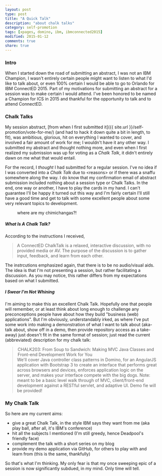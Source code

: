 ```yaml
---
layout: post
type: post
title: "A Quick Talk"
description: "about chalk talks"
category: self-promotion
tags: [xpages, domino, ibm, ibmconnected2015]
modified: 2015-01-12
comments: true
share: true
---
```


### Intro
When I started down the road of submitting an abstract, I was not an IBM Champion, I wasn't entirely certain people might want to listen to what I'd like to talk about, or even 100% certain I would be able to go to Orlando for IBM ConnectED 2015. Part of my motivations for submitting an abstract for a session was to make certain I would attend. I've been honored to be named a Champion for ICS in 2015 and thankful for the opportunity to talk and to attend ConnectED.

### Chalk Talks
My session abstract, [from when I first submitted it]({{ site.url }}/self-promotion/vote-for-me/) (and had to hack it down quite a bit in length, to fit), was ambitious, glorious, hit on everything I wanted to cover, and involved a fair amount of work for me; I wouldn't have it any other way. I submitted my abstract and thought nothing more, and even when I first realized my submission was up for voting as a _Chalk Talk_, it didn't entirely dawn on me what that would entail.

For the record, I _thought_ I had submitted for a regular session. I've no idea if I was converted into a _Chalk Talk_ due to &lt;reasons&gt; or if there was a snaffu somewhere along the way. I do know that my confirmation email of abstract submission included nothing about a session type or Chalk Talks. In the end, one way or another, I have to play the cards in my hand. I can't guarantee I'll be happy it turned out this way and I'm fairly certain I'll still have a good time and get to talk with some excellent people about some very relevant topics to development.

<figure>
  <amp-img src="{{ site.url }}/assets/images/post_images/angry-deadpool.jpg"
  alt="where are my chimichangas?!"
  height="400" width="800"></amp-img>
 <figcaption>where are my chimichangas?!</figcaption>
</figure>

##### What Is A Chalk Talk?
According to the instructions I received,
<blockquote>
A ConnectED ChalkTalk is a relaxed,  interactive discussion, with no provided media or AV.  The purpose of the discussion is to gather input, feedback, and learn from each other.
</blockquote>

The instrcutions emphasized again, that there is to be no audio/visual aids. The idea is that I'm not presenting a session, but rather facilitating a discussion. As you may notice, this rather differs from my expectations based on what I submitted.

##### I Swear I'm Not Whining
I'm aiming to make this an excellent Chalk Talk. Hopefully one that people will remember, or at least think about long enough to challenge any preconceptions people have about how they build "business (web) applications". But I'm obviously, understandably irked, as where I've put some work into making a demonstration of what I want to talk about (aka- talk about, show off in a demo, then provide repository access as a take-away) just doesn't fit in the same format of session; just read the current (abbreviated) description for my chalk talk:

<blockquote>
<legend>CHALK203: From Soup to Sandwich: Making MVC Java Classes and Front-end Development Work for You</legend>
We'll cover Java controller class patterns in Domino, for an AngularJS application with Bootstrap 3 to create an interface that performs great across browsers and devices, enforces application logic on the server, and makes your interface compete with the big dogs. Note: meant to be a basic level walk through of MVC, client/front-end development against a RESTful servlet, and adaptive UI. Demo fie will be provided!
</blockquote>



### My Chalk Talk
So here are my current aims:

* give a great Chalk Talk, in the style IBM says they want from me (aka play ball, after all, it's IBM's conference)
* hit all the subjects I mentioned (I'm still greedy, hence Deadpool's friendly face)
* complement the talk with a short series on my blog
* provide my demo application via GitHub, for others to play with and learn from (this is the same, thankfully)

So that's what I'm thinking. My only fear is that my once sweeping epic of a session is now significantly subdued, in my mind. Only time will tell.

